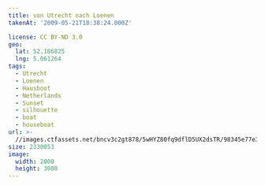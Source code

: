 ```yaml
---
title: von Utrecht nach Loenen
takenAt: '2009-05-21T18:38:24.000Z'

license: CC BY-ND 3.0
geo:
  lat: 52.186825
  lng: 5.061264
tags:
  - Utrecht
  - Loenen
  - Hausboot
  - Netherlands
  - Sunset
  - silhouette
  - boat
  - houseboat
url: >-
  //images.ctfassets.net/bncv3c2gt878/5wHYZ80fq9dflD5UX2dsTR/98345e77e374af4e41cf1a6ca9c5f00a/von-utrecht-nach-loenen_4378020277_o
size: 2330053
image:
  width: 2000
  height: 3008
---
```

